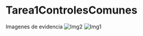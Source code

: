 # Tarea1ControlesComunes
Imagenes de evidencia
![Img2](https://github.com/gochoag/Tarea1ControlesComunes/assets/107816550/1d6eafe5-c022-40ef-b033-12e49fb92bd0)
![Img1](https://github.com/gochoag/Tarea1ControlesComunes/assets/107816550/07483fd5-8531-4038-a54e-9be47f70de79)
